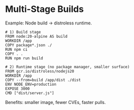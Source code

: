 # Multi-Stage Builds

Example: Node build → distroless runtime.

```
# 1) Build stage
FROM node:20-alpine AS build
WORKDIR /app
COPY package*.json ./
RUN npm ci
COPY . .
RUN npm run build

# 2) Runtime stage (no package manager, smaller surface)
FROM gcr.io/distroless/nodejs20
WORKDIR /app
COPY --from=build /app/dist ./dist
ENV NODE_ENV=production
EXPOSE 3000
CMD ["dist/server.js"]
```

Benefits: smaller image, fewer CVEs, faster pulls.
